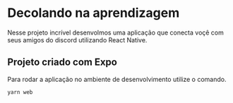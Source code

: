 # Decolando na aprendizagem

Nesse projeto incrível desenvolmos uma aplicação que conecta voçê com seus amigos do discord utilizando React Native.

## Projeto criado com Expo

Para rodar a aplicação no ambiente de desenvolvimento utilize o comando.

``yarn web``